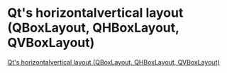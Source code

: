 # Qt's horizontalvertical layout (QBoxLayout, QHBoxLayout, QVBoxLayout)
[Qt's horizontalvertical layout (QBoxLayout, QHBoxLayout, QVBoxLayout)](https://aiwithcloud.com/2022/09/19/qts_horizontalvertical_layout_qboxlayout_qhboxlayout_qvboxlayout/)